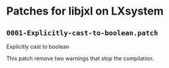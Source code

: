 # Patches for libjxl on LXsystem

## `0001-Explicitly-cast-to-boolean.patch`

Explicitly cast to boolean

This patch remove two warnings that stop the compilation.

